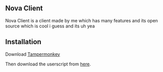## Nova Client 
Nova Client is a client made by me which has many features and its open source which is cool i guess and its uh yea

## Installation 
Download [Tampermonkey](https://www.tampermonkey.net/crx/tampermonkey_stable.crx)

Then download the userscript from [here](https://raw.githubusercontent.com/karizzmaa/nova-client/refs/heads/main/nova-client.js).
